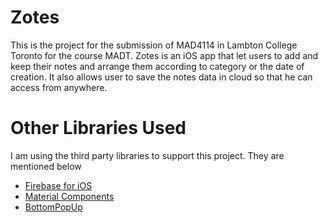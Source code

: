 # Zotes
This is the project for the submission of MAD4114 in Lambton College Toronto for the course MADT. Zotes is an iOS app that let users to add and keep their notes and arrange them according to category or the date of creation. It also allows user to save the notes data in cloud so that he can access from anywhere. 


# Other Libraries Used
I am using the third party libraries to support this project. They are mentioned below
 - [Firebase for iOS](https://firebase.google.com/docs/ios/setup)
 - [Material Components](https://material.io/develop/ios/)
 - [BottomPopUp](https://github.com/ergunemr/BottomPopup)
